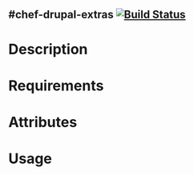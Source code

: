 #chef-drupal-extras [![Build Status](https://secure.travis-ci.org/cdracars/chef-drupal-extras.png?branch=master)](http://travis-ci.org/cdracars/chef-drupal-extras)
----------
Description
===========

Requirements
============

Attributes
==========

Usage
=====
